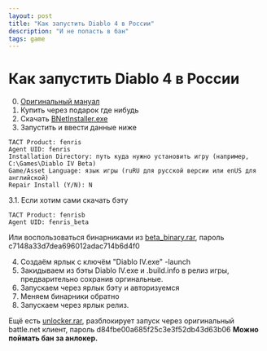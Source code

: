 ```yaml
---
layout: post
title: "Как запустить Diablo 4 в России"
description: "И не попасть в бан"
tags: game
---
```

# Как запустить Diablo 4 в России
0. [Оригинальный мануал](https://www.noob-club.ru/index.php?topic=84943.0)
1. Купить через подарок где нибудь
2. Скачать [BNetInstaller.exe](https://github.com/barncastle/Battle.Net-Installer/releases/)
3. Запустить и ввести данные ниже
```
TACT Product: fenris
Agent UID: fenris
Installation Directory: путь куда нужно установить игру (например, C:\Games\Diablo IV Beta)
Game/Asset Language: язык игры (ruRU для русской версии или enUS для английской)
Repair Install (Y/N): N
```
3.1. Если хотим сами скачать бэту
```
TACT Product: fenrisb
Agent UID: fenris_beta
```
Или воспользоваться бинарниками из [beta_binary.rar](https://anonfiles.com/NeYaP1waz4/beta_binary_rar), пароль c7148a33d7dea696012adac714b6d4f0

4. Создаём ярлык с ключём "Diablo IV.exe" -launch
5. Закидываем из бэты Diablo IV.exe и .build.info в релиз игры, предварительно сохранив оргинальные.
6. Запускаем через ярлык бэту и авторизуемся
7. Меняем бинарники обратно
8. Запускаем через ярлык релиз.


Ещё есть [unlocker.rar](https://anonfiles.com/QaY8Pew6z8/unlocker_rar), разблокирует запуск через оригинальный battle.net клиент, пароль d84fbe00a685f25c3e3f52db43d63b06
**Можно поймать бан за анлокер.**


